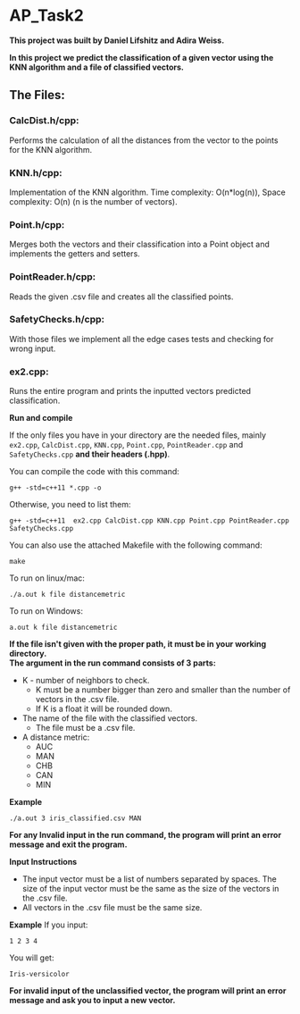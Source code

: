 # AP_Task2

**This project was built by Daniel Lifshitz and Adira Weiss.**

**In this project we predict the classification of a given vector using the KNN algorithm and a file of classified vectors.**

## The Files:

### CalcDist.h/cpp:
Performs the calculation of all the distances from the vector to the points for the KNN algorithm.

### KNN.h/cpp:
Implementation of the KNN algorithm. 
Time complexity: O(n*log(n)),
Space complexity: O(n)
(n is the number of vectors).

### Point.h/cpp:
Merges both the vectors and their classification into a Point object and implements the getters and setters.

### PointReader.h/cpp:
Reads the given .csv file and creates all the classified points.

### SafetyChecks.h/cpp:
With those files we implement all the edge cases tests and checking for wrong input.

### ex2.cpp:
Runs the entire program and prints the inputted vectors predicted classification.

**Run and compile**

If the only files you have in your directory are the needed files, mainly ```ex2.cpp```, ```CalcDist.cpp```, ```KNN.cpp```, ```Point.cpp```, ```PointReader.cpp``` and ```SafetyChecks.cpp``` **and their headers (.hpp)**.

You can compile the code with this command:  
```
g++ -std=c++11 *.cpp -o
```
Otherwise, you need to list them:
```
g++ -std=c++11  ex2.cpp CalcDist.cpp KNN.cpp Point.cpp PointReader.cpp SafetyChecks.cpp
```

You can also use the attached Makefile with the following command:
```
make
```

To run on linux/mac: 
```
./a.out k file distancemetric
```
To run on Windows:
```
a.out k file distancemetric
```
**If the file isn't given with the proper path, it must be in your working directory.**
<br>**The argument in the run command consists of 3 parts:**
* K - number of neighbors to check.
  * K must be a number bigger than zero and smaller than the number of vectors in the .csv file.
  * If K is a float it will be rounded down.
* The name of the file with the classified vectors.
    * The file must be a .csv file.
* A distance metric:
    * AUC
    * MAN
    * CHB
    * CAN
    * MIN

**Example**
````
./a.out 3 iris_classified.csv MAN
````
**For any Invalid input in the run command, the program will print an error message and exit the program.**<br>

**Input Instructions**
* The input vector must be a list of numbers separated by spaces. The size of the input vector must be the same as the size of the vectors in the .csv file.
* All vectors in the .csv file must be the same size.

**Example**
If you input:
```
1 2 3 4
```
You will get:
```
Iris-versicolor
```
**For invalid input of the unclassified vector, the program will print an error message and ask you to input a new vector.**
